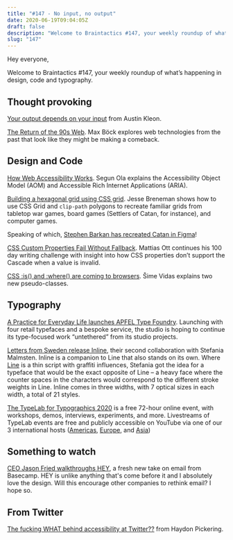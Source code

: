 ```yaml
---
title: "#147 - No input, no output"
date: 2020-06-19T09:04:05Z
draft: false
description: "Welcome to Braintactics #147, your weekly roundup of what’s happening in design, code and typography."
slug: "147"
---
```


Hey everyone,

Welcome to Braintactics #147, your weekly roundup of what’s happening in design, code and typography.

## Thought provoking

[Your output depends on your input](https://austinkleon.com/2019/12/19/your-output-depends-on-your-input/) from Austin Kleon.

[The Return of the 90s Web](https://mxb.dev/blog/the-return-of-the-90s-web/). Max Böck explores web technologies from the past that look like they might be making a comeback.

## Design and Code

[How Web Accessibility Works](https://blog.segunolalive.com/posts/how-web-accessibility-works/). Segun Ola explains the Accessibility Object Model (AOM) and Accessible Rich Internet Applications (ARIA).

[Building a hexagonal grid using CSS grid](https://ninjarockstar.dev/css-hex-grids/). Jesse Breneman shows how to use CSS Grid and `clip-path` polygons to recreate familiar grids from tabletop war games, board games (Settlers of Catan, for instance), and computer games.

Speaking of which, [Stephen Barkan has recreated Catan in Figma](https://www.figma.com/community/file/829756731869897668)!

[CSS Custom Properties Fail Without Fallback](https://matthiasott.com/notes/css-custom-properties-fail-without-fallback). Mattias Ott continues his 100 day writing challenge with insight into how CSS properties don’t support the Cascade when a value is invalid.

[CSS :is() and :where() are coming to browsers](https://webplatform.news/issues/2020-06-04). Šime Vidas explains two new pseudo-classes.

## Typography

[A Practice for Everyday Life launches APFEL Type Foundry](https://www.itsnicethat.com/news/a-practice-for-everyday-life-apfel-type-foundry-typography-graphic-design-110620). Launching with four retail typefaces and a bespoke service, the studio is hoping to continue its type-focused work “untethered” from its studio projects.

[Letters from Sweden release Inline](https://lettersfromsweden.se/font/inline/), their second collaboration with Stefania Malmsten. Inline is a companion to Line that also stands on its own. Where [Line](https://lettersfromsweden.se/font/line/) is a thin script with graffiti influences, Stefania got the idea for a typeface that would be the exact opposite of Line – a heavy face where the counter spaces in the characters would correspond to the different stroke weights in Line. Inline comes in three widths, with 7 optical sizes in each width, a total of 21 styles.

[The TypeLab for Typographics 2020](http://2020.typographics.com/typelab/) is a free 72-hour online event, with work­shops, demos, inter­views, experiments, and more. Livestreams of TypeLab events are free and publicly accessible on YouTube via one of our 3 international hosts ([Americas](https://www.youtube.com/channel/UC2CJ5Lx_5hX6s11HAZvtkQg/), [Europe](https://www.youtube.com/channel/UCG5VirYhodB4JlE6GsyWhmA), and [Asia](https://www.youtube.com/channel/UCUrnCK-zrOzRfIPSsU2Ncdg/))

## Something to watch

[CEO Jason Fried walkthroughs HEY](https://youtu.be/UCeYTysLyGI), a fresh new take on email from Basecamp. HEY is unlike anything that's come before it and I absolutely love the design. Will this encourage other companies to rethink email? I hope so.

## From Twitter

[The fucking WHAT behind accessibility at Twitter??](https://twitter.com/heydonworks/status/1273677052483338241?s=20) from Haydon Pickering.
